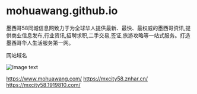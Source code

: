 # mohuawang.github.io


墨西哥58同城信息网致力于为全球华人提供最新、最快、最权威的墨西哥资讯,提供商业信息发布,行业资讯,招聘求职,二手交易,签证,旅游攻略等一站式服务。打造墨西哥华人生活服务第一网。

网站域名

![Image text](https://i.imgur.com/EkMshTW.png)

https://www.mohuawang.com/
https://mxcity58.znhar.cn/
https://mxcity58.1919810.com/


